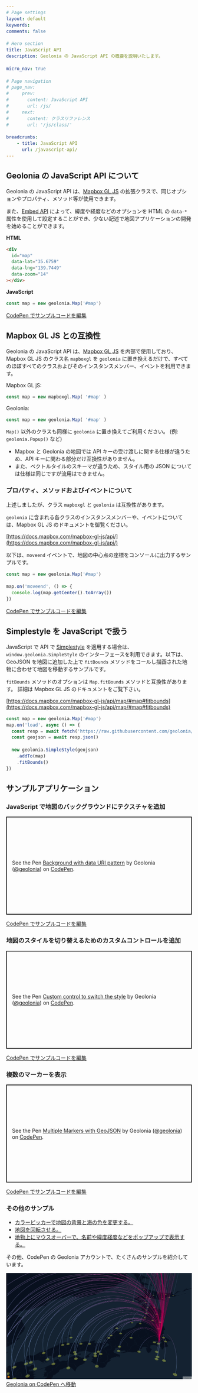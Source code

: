 ```yaml
---
# Page settings
layout: default
keywords:
comments: false

# Hero section
title: JavaScript API
description: Geolonia の JavaScript API の概要を説明いたします。

micro_nav: true

# Page navigation
# page_nav:
#     prev:
#       content: JavaScript API
#       url: /js/
#     next:
#       content: クラスリファレンス
#       url: '/js/class/'

breadcrumbs:
    - title: JavaScript API
      url: /javascript-api/
---
```


## Geolonia の JavaScript API について

Geolonia の JavaScript API は、[Mapbox GL JS](https://docs.mapbox.com/mapbox-gl-js/) の拡張クラスで、同じオプションやプロパティ、メソッド等が使用できます。

また、[Embed API](/embed-api/) によって、緯度や経度などのオプションを HTML の `data-*` 属性を使用して設定することができ、少ない記述で地図アプリケーションの開発を始めることができます。

**HTML**

```html
<div
  id="map"
  data-lat="35.6759"
  data-lng="139.7449"
  data-zoom="14"
></div>
```

**JavaScript**

```javascript
const map = new geolonia.Map('#map')
```

<a class="codepen" href="https://codepen.io/geolonia/pen/xxGWwrN" target="codepen"><i class="icon icon--codepen"></i> CodePen でサンプルコードを編集</a>

## Mapbox GL JS との互換性

Geolonia の JavaScript API は、[Mapbox GL JS](https://docs.mapbox.com/mapbox-gl-js/) を内部で使用しており、Mapbox GL JS のクラス名 `mapboxgl` を `geolonia` に置き換えるだけで、すべてのほぼすべてのクラスおよびそのインスタンスメンバー、イベントを利用できます。

Mapbox GL jS:

```javascript
const map = new mapboxgl.Map( '#map' )
```

Geolonia:

```javascript
const map = new geolonia.Map( '#map' )
```

`Map()` 以外のクラスも同様に `geolonia` に置き換えてご利用ください。 (例: `geolonia.Popup()` など)

<div class="callout callout--danger">
  <ul>
    <li>Mapbox と Geolonia の地図では API キーの受け渡しに関する仕様が違うため、API キーに関わる部分だけ互換性がありません。</li>
    <li>また、ベクトルタイルのスキーマが違うため、スタイル用の JSON については仕様は同じですが流用はできません。</li>
  </ul>
</div>

### プロパティ、メソッドおよびイベントについて

上述しましたが、クラス `mapboxgl` と `geolonia` は互換性があります。

`geolonia` に含まれる各クラスのインスタンスメンバーや、イベントについては、Mapbox GL JS のドキュメントを御覧ください。

[https://docs.mapbox.com/mapbox-gl-js/api/](https://docs.mapbox.com/mapbox-gl-js/api/)

以下は、`moveend` イベントで、地図の中心点の座標をコンソールに出力するサンプルです。

```javascript
const map = new geolonia.Map('#map')

map.on('moveend', () => {
  console.log(map.getCenter().toArray())
})
```

<a class="codepen" href="https://codepen.io/geolonia/pen/ZEGxQbd" target="codepen"><i class="icon icon--codepen"></i> CodePen でサンプルコードを編集</a>

## Simplestyle を JavaScript で扱う

JavaScript で API で [Simplestyle](/geojson/#simplestyle-について) を適用する場合は、`window.geolonia.SimpleStyle` のインターフェースを利用できます。以下は、GeoJSON を地図に追加した上で `fitBounds` メソッドをコールし描画された地物に合わせて地図を移動するサンプルです。

`fitBounds` メソッドのオプションは `Map.fitBounds` メソッドと互換性があります。
詳細は Mapbox GL JS のドキュメントをご覧下さい。

[https://docs.mapbox.com/mapbox-gl-js/api/map/#map#fitbounds](https://docs.mapbox.com/mapbox-gl-js/api/map/#map#fitbounds)

```javascript
const map = new geolonia.Map('#map')
map.on('load', async () => {
  const resp = await fetch('https://raw.githubusercontent.com/geolonia/docs.geolonia.com/master/geojson/example.geojson')
  const geojson = await resp.json()

  new geolonia.SimpleStyle(geojson)
    .addTo(map)
    .fitBounds()
})
```


## サンプルアプリケーション

### JavaScript で地図のバックグラウンドにテクスチャを追加

<p class="codepen" data-height="265" data-theme-id="dark" data-default-tab="result" data-user="geolonia" data-slug-hash="LYVmLrK" style="height: 265px; box-sizing: border-box; display: flex; align-items: center; justify-content: center; border: 2px solid; margin: 1em 0; padding: 1em;" data-pen-title="Background with data URI pattern">
  <span>See the Pen <a href="https://codepen.io/geolonia/pen/LYVmLrK">
  Background with data URI pattern</a> by Geolonia (<a href="https://codepen.io/geolonia">@geolonia</a>)
  on <a href="https://codepen.io">CodePen</a>.</span>
</p>

<a class="codepen" href="https://codepen.io/geolonia/pen/LYVmLrK" target="codepen"><i class="icon icon--codepen"></i> CodePen でサンプルコードを編集</a>

### 地図のスタイルを切り替えるためのカスタムコントロールを追加

<p class="codepen" data-height="265" data-theme-id="dark" data-default-tab="result" data-user="geolonia" data-slug-hash="rNVdobe" style="height: 265px; box-sizing: border-box; display: flex; align-items: center; justify-content: center; border: 2px solid; margin: 1em 0; padding: 1em;" data-pen-title="Custom control to switch the style">
  <span>See the Pen <a href="https://codepen.io/geolonia/pen/rNVdobe">
  Custom control to switch the style</a> by Geolonia (<a href="https://codepen.io/geolonia">@geolonia</a>)
  on <a href="https://codepen.io">CodePen</a>.</span>
</p>

<a class="codepen" href="https://codepen.io/geolonia/pen/rNVdobe" target="codepen"><i class="icon icon--codepen"></i> CodePen でサンプルコードを編集</a>

### 複数のマーカーを表示

<p class="codepen" data-height="265" data-theme-id="dark" data-default-tab="result" data-user="geolonia" data-slug-hash="zYGRgdq" style="height: 265px; box-sizing: border-box; display: flex; align-items: center; justify-content: center; border: 2px solid; margin: 1em 0; padding: 1em;" data-pen-title="Multiple Markers with GeoJSON">
  <span>See the Pen <a href="https://codepen.io/geolonia/pen/zYGRgdq">
  Multiple Markers with GeoJSON</a> by Geolonia (<a href="https://codepen.io/geolonia">@geolonia</a>)
  on <a href="https://codepen.io">CodePen</a>.</span>
</p>

<a class="codepen" href="https://codepen.io/geolonia/pen/zYGRgdq" target="codepen"><i class="icon icon--codepen"></i> CodePen でサンプルコードを編集</a>

### その他のサンプル

* <a class="codepen" href="https://codepen.io/geolonia/pen/jOPzjQz" target="codepen"><i class="icon icon--codepen"></i> カラーピッカーで地図の背景と海の色を変更する。</a>
* <a class="codepen" href="https://codepen.io/geolonia/pen/poJLoBq" target="codepen"><i class="icon icon--codepen"></i> 地図を回転させる。</a>
* <a class="codepen" href="https://codepen.io/geolonia/pen/vYORqwX" target="codepen"><i class="icon icon--codepen"></i> 地物上にマウスオーバーで、名前や緯度経度などをポップアップで表示する。</a>

その他、CodePen の Geolonia アカウントで、たくさんのサンプルを紹介しています。

[![CodePen](/img/codepen.png)](https://codepen.io/geolonia/)
[Geolonia on CodePen へ移動](https://codepen.io/geolonia/)

<script async src="https://static.codepen.io/assets/embed/ei.js"></script>
